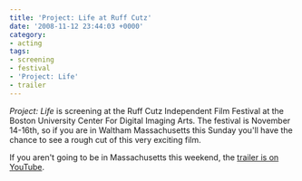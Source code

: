 ```yaml
---
title: 'Project: Life at Ruff Cutz'
date: '2008-11-12 23:44:03 +0000'
category:
- acting
tags:
- screening
- festival
- 'Project: Life'
- trailer
---
```

*Project: Life* is screening at the Ruff Cutz Independent Film Festival at the
Boston University Center For Digital Imaging Arts. The festival is November
14-16th, so if you are in Waltham Massachusetts this Sunday you'll have the
chance to see a rough cut of this very exciting film.

If you aren't going to be in Massachusetts this weekend, the [trailer is on
YouTube](https://www.youtube.com/watch?v=CAoD1ZUWbr8).
